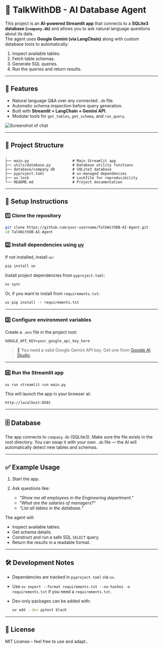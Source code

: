 
# 🧠 TalkWithDB -  AI Database Agent

This project is an **AI-powered Streamlit app** that connects to a **SQLite3 database (`company.db`)** and allows you to ask natural language questions about its data.  
The agent uses **Google Gemini (via LangChain)** along with custom database tools to automatically:
1. Inspect available tables.
2. Fetch table schemas.
3. Generate SQL queries.
4. Run the queries and return results.

---

## 🚀 Features
- Natural language Q&A over any connected `.db` file.
- Automatic schema inspection before query generation.
- Built with **Streamlit + LangChain + Gemini API**.
- Modular tools for `get_tables`, `get_schema`, and `run_query`.

![Screenshot of chat](https://i.ibb.co/YFRnRyns/image.png)

---

## 📂 Project Structure
````
.
├── main.py                    # Main Streamlit app
├── utils/database.py          # Database utility functions
├── database/company.db        # SQLite3 database
├── pyproject.toml             # uv-managed dependencies
├── uv.lock                    # Lockfile for reproducibility
└── README.md                  # Project documentation

````

---

## 🔧 Setup Instructions

### 1️⃣ Clone the repository
```bash
git clone https://github.com/your-username/TalkWithDB-AI-Agent.git
cd TalkWithDB-AI-Agent
````

### 2️⃣ Install dependencies using [uv](https://github.com/astral-sh/uv)

If not installed, install `uv`:

```bash
pip install uv
```

Install project dependencies from `pyproject.toml`:

```bash
uv sync
```

Or, if you want to install from `requirements.txt`:

```bash
uv pip install -r requirements.txt
```

---

### 3️⃣ Configure environment variables

Create a `.env` file in the project root:

```env
GOOGLE_API_KEY=your_google_api_key_here
```

> 🔑 You need a valid Google Gemini API key.
> Get one from [Google AI Studio](https://aistudio.google.com/).

---

### 4️⃣ Run the Streamlit app

```bash
uv run streamlit run main.py
```

This will launch the app in your browser at:

```
http://localhost:8501
```

---

## 🗄️ Database

The app connects to `company.db` (SQLite3).
Make sure the file exists in the root directory.
You can swap it with your own `.db` file — the AI will automatically detect new tables and schemas.

---

## ✅ Example Usage

1. Start the app.
2. Ask questions like:

   * *"Show me all employees in the Engineering department."*
   * *"What are the salaries of managers?"*
   * *"List all tables in the database."*

The agent will:

* Inspect available tables.
* Get schema details.
* Construct and run a safe SQL `SELECT` query.
* Return the results in a readable format.

---

## 🛠️ Development Notes

* Dependencies are tracked in `pyproject.toml` via `uv`.
* Use `uv export --format requirements.txt --no-hashes -o requirements.txt` if you need a `requirements.txt`.
* Dev-only packages can be added with:

  ```bash
  uv add --dev pytest black
  ```

---

## 📜 License

MIT License – feel free to use and adapt..


